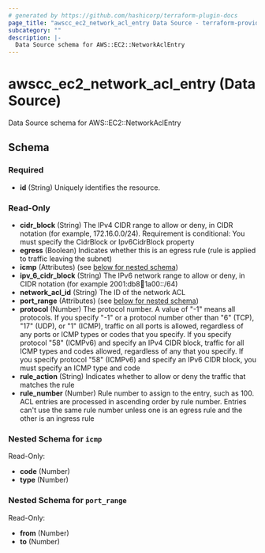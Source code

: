 ```yaml
---
# generated by https://github.com/hashicorp/terraform-plugin-docs
page_title: "awscc_ec2_network_acl_entry Data Source - terraform-provider-awscc"
subcategory: ""
description: |-
  Data Source schema for AWS::EC2::NetworkAclEntry
---
```


# awscc_ec2_network_acl_entry (Data Source)

Data Source schema for AWS::EC2::NetworkAclEntry



<!-- schema generated by tfplugindocs -->
## Schema

### Required

- **id** (String) Uniquely identifies the resource.

### Read-Only

- **cidr_block** (String) The IPv4 CIDR range to allow or deny, in CIDR notation (for example, 172.16.0.0/24). Requirement is conditional: You must specify the CidrBlock or Ipv6CidrBlock property
- **egress** (Boolean) Indicates whether this is an egress rule (rule is applied to traffic leaving the subnet)
- **icmp** (Attributes) (see [below for nested schema](#nestedatt--icmp))
- **ipv_6_cidr_block** (String) The IPv6 network range to allow or deny, in CIDR notation (for example 2001:db8:1234:1a00::/64)
- **network_acl_id** (String) The ID of the network ACL
- **port_range** (Attributes) (see [below for nested schema](#nestedatt--port_range))
- **protocol** (Number) The protocol number. A value of "-1" means all protocols. If you specify "-1" or a protocol number other than "6" (TCP), "17" (UDP), or "1" (ICMP), traffic on all ports is allowed, regardless of any ports or ICMP types or codes that you specify. If you specify protocol "58" (ICMPv6) and specify an IPv4 CIDR block, traffic for all ICMP types and codes allowed, regardless of any that you specify. If you specify protocol "58" (ICMPv6) and specify an IPv6 CIDR block, you must specify an ICMP type and code
- **rule_action** (String) Indicates whether to allow or deny the traffic that matches the rule
- **rule_number** (Number) Rule number to assign to the entry, such as 100. ACL entries are processed in ascending order by rule number. Entries can't use the same rule number unless one is an egress rule and the other is an ingress rule

<a id="nestedatt--icmp"></a>
### Nested Schema for `icmp`

Read-Only:

- **code** (Number)
- **type** (Number)


<a id="nestedatt--port_range"></a>
### Nested Schema for `port_range`

Read-Only:

- **from** (Number)
- **to** (Number)


